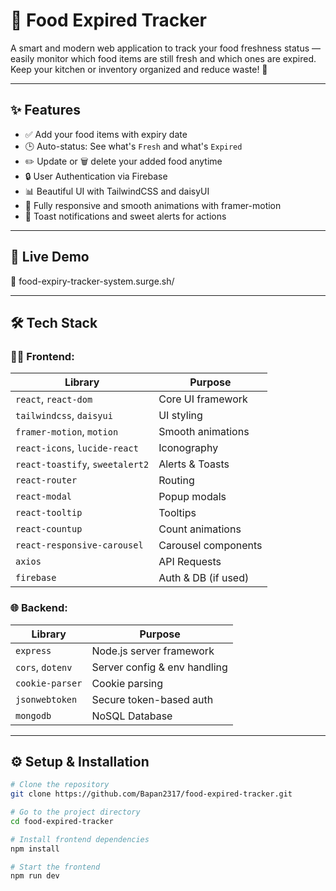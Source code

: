 # 🥫 Food Expired Tracker

A smart and modern web application to track your food freshness status — easily monitor which food items are still fresh and which ones are expired. Keep your kitchen or inventory organized and reduce waste! 🌿

---

## ✨ Features

- ✅ Add your food items with expiry date
- 🕒 Auto-status: See what's `Fresh` and what's `Expired`
- ✏️ Update or 🗑️ delete your added food anytime
- 🔒 User Authentication via Firebase
- 📊 Beautiful UI with TailwindCSS and daisyUI
- 📱 Fully responsive and smooth animations with framer-motion
- 🔔 Toast notifications and sweet alerts for actions

---

## 🚀 Live Demo

🔗 food-expiry-tracker-system.surge.sh/

---

## 🛠️ Tech Stack

### 🧑‍💻 Frontend:
| Library | Purpose |
|--------|---------|
| `react`, `react-dom` | Core UI framework |
| `tailwindcss`, `daisyui` | UI styling |
| `framer-motion`, `motion` | Smooth animations |
| `react-icons`, `lucide-react` | Iconography |
| `react-toastify`, `sweetalert2` | Alerts & Toasts |
| `react-router` | Routing |
| `react-modal` | Popup modals |
| `react-tooltip` | Tooltips |
| `react-countup` | Count animations |
| `react-responsive-carousel` | Carousel components |
| `axios` | API Requests |
| `firebase` | Auth & DB (if used) |

### 🌐 Backend:
| Library | Purpose |
|--------|---------|
| `express` | Node.js server framework |
| `cors`, `dotenv` | Server config & env handling |
| `cookie-parser` | Cookie parsing |
| `jsonwebtoken` | Secure token-based auth |
| `mongodb` | NoSQL Database |

---

## ⚙️ Setup & Installation

```bash
# Clone the repository
git clone https://github.com/Bapan2317/food-expired-tracker.git

# Go to the project directory
cd food-expired-tracker

# Install frontend dependencies
npm install

# Start the frontend
npm run dev
